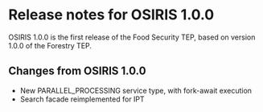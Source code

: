 # Release notes for OSIRIS 1.0.0

OSIRIS 1.0.0 is the first release of the Food Security TEP, based on version
1.0.0 of the Forestry TEP.

## Changes from OSIRIS 1.0.0

* New PARALLEL_PROCESSING service type, with fork-await execution
* Search facade reimplemented for IPT
